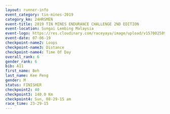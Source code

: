 ```yaml
---
layout: runner-info 
event_category: tin-mines-2019 
category_km: 24HRSMEN 
event-title: 2019 TIN MINES ENDURANCE CHALLENGE 2ND EDITION 
event-location: Sungai Lembing Malaysia 
event-logo: https://res.cloudinary.com/raceyaya/image/upload/v1570025899/logo/tinmines_fkmhj8.jpg 
event-date: 07-06-19 
checkpoint-name2: Loops 
checkpoint-name3: Distance 
checkpoint-name4: Time Of Day 
overall_rank: 6
gender_rank: 6
bib: A11
first_name: Beh
last_name: Kee Peng
gender: M
status: FINISHER
checkpoint2: 40
checkpoint3: 140.0 Km
checkpoint4: Sun, 08-29-15 am
race_time: 23-29-15
---
```

